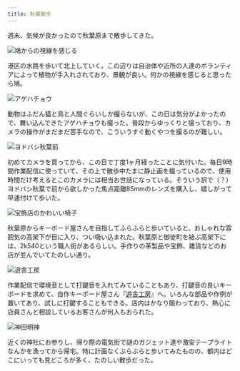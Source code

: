 ```yaml
---
title: 秋葉散歩
---
```

週末、気候が良かったので秋葉原まで散歩してきた。

![](https://lh3.googleusercontent.com/YNDuIHg-O2XoI84WTxopq0U7OCOR0ylqyZxj0nCtNIDIqbZzOs7JPUz-trBIpzfnKiTyKgvrTXfnFHNYavF6H9RALcUCHoyfeZFnAWzpfx_vgInLOUJUet30h2FKJGZ9tu-2k2Zpnm1tc4U2XPBwoBo "鳩からの視線を感じる")

港区の水路を歩いて北上していく。この辺りは自治体や近所の人達のボランティアによって植物が手入れされており、景観が良い。何かの視線を感じると思ったら鳩。

![](https://lh3.googleusercontent.com/gI7dGqMVnLJJsSVtgYNxj-kQKHDLYialvNu7k_gHJegJluboh4PyPzgj5SA6SOoUniL2EahDOCsJxbm-XKq_aHduumJruh669yImNRjhB5yQE_1Na4_MX2RJ-ZqTjnWBlyXHVNBJUAv4xfKCUKTm3E0 "アゲハチョウ")

動物はふだん猫と鳥と人間ぐらいしか撮らないが、この日は気分がよかったので、舞い込んできたアゲハチョウも撮った。普段からゆっくりと撮っており、カメラの操作がまだまだ苦手なので、こういうすぐ動くやつを撮るのが難しい。

![](https://lh4.googleusercontent.com/XWjikAGur4uEB856YjEXoUU7Ro3qTLVwQs2aq0ursWCoGpW_QRkK_LEUTmBWZ4ua-pyBVzcTfh2w-IkMM8cAadmNcLhFhhz8GSVhypJEzwSXnzAPQUJqI1YDabJG-XJ5ZqSLh5rarrzFRGKVRgRib_8 "ヨドバシ秋葉前")

初めてカメラを買ってから、この日で丁度1ヶ月経ったことに気付いた。毎日9時間作業配信に使っていて、その上で散歩中たまに静止画を撮っているので、使用時間だけ考えるとこのカメラには相当お世話になっている。そういう訳で（？）ヨドバシ秋葉で前から欲しかった焦点距離85mmのレンズを購入し、嬉しがって早速付けて歩いた。

![](https://lh4.googleusercontent.com/JGyOSCluDJApOD30QJ6Dh176yFIB2V2RFCRRvESAsV4IiYNj6Hu0W8OCiq-CHUnxV_d-4XfeaDsAgAXkzlDYgu2A9-xXOaGF3ag_uGaCBgKRmDjsqWcy0XTa-jS7d6BYdbqyhDhtmAcKcnJMC-0u5Mk "宝飾店のかわいい椅子")

秋葉原からキーボード屋さんを目指してふらふらと歩いていると、おしゃれな雰囲気の高架下が目に入り、つい吸い込まれた。秋葉原と御徒町を結ぶ高架下には、2k540という職人街があるらしい。手作りの革製品や宝飾、雑貨などのお店が並んでいてたのしい通り。

![](https://lh3.googleusercontent.com/PXe1oi5Un5Wkwq-E3-5XQDoQq6PRqaQhzBJfhYnPMiJx0NeM1RMxW8JVR4qYs1E1KAdhTu93RsWGcF9aMMXwWrzuJa9meOhkdxbGYUU7vvmgMNn6pVQ71eD4uEIfrFPcOpRdvnlXunVPcRgEZ-Mh5DE "遊舎工房")

作業配信で環境音として打鍵音を入れてみていることもあり、打鍵音の良いキーボードを求めて、自作キーボード屋さん『[遊舎工房](https://yushakobo.jp/)』へ。いろんな部品や作例が置いてあり、試しに打鍵することもできる。店内はかなり賑わっており、熱心に店員さんと相談しているお客さんが何人もおられた。

![](https://lh3.googleusercontent.com/xkbUxjrclVExjAqJYuk68y0JFABlf42H3pi_Rc0zufl4FYZOtK6QgWs5GTeCoio2O4f6rrwgq-36EVjuRl06biRWQj_oH-TvO8u5cccwHbj6-KAxoYwMSJXk1lm6aRWAPv7WfwHXJAVsR8PcIIbOiic "神田明神")

近くの神社にお参りし、帰り際の電気街で謎のガジェット達や激安テープライトなんかを漁ってから帰宅。特に計画なくぶらぶらと歩いてみたものの、都内はどこにいっても見どころが多く、たのしい散歩だった。

